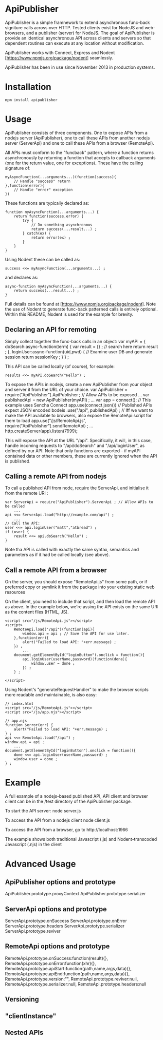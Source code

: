 ApiPublisher
============

ApiPublisher is a simple framnework to extend asynchronous func-back signiture calls across over HTTP. Tested clients exist for NodeJS and web-browsers, and a publisher (server) for NodeJS. The goal of ApiPublisher is provide an identical asynchronous API across clients and servers so that dependent routines can execute at any location without modification.

ApiPublisher works with Connect, Express and Nodent [https://www.npmjs.org/package/nodent] seamlessly.

ApiPublisher has been in use since November 2013 in production systems.

Installation
============

	npm install apipublisher

Usage
=====

ApiPublisher consists of three components. One to expose APIs from a nodejs server (ApiPublisher), one to call these APIs from another nodejs server (ServerApi) and one to call these APIs from a browser (RemoteApi).

All APIs must conform to the "funcback" pattern, where a function returns asynchronously by returning a function that accepts to callback arguments (one for the return value, one for exceptions). These have the calling signature of:

	myAsyncFunction(...arguments...)(function(success){
		// Handle "success" return
	},function(error){
		// Handle "error" exception
	})

These functions are typically declared as:

	function myAsyncFunction(...arguments...) {
		return function(success,error) {
			try {
				// Do something asynchronous
				return success(...result...) ;
			} catch(ex) {
				return error(ex) ;
			}
		}
	}

Using Nodent these can be called as:

	success <<= myAsyncFunction(...arguments...) ;

and declares as:

	async-function myAsyncFunction(...arguments...) {
		return success(...result...) ;
	}

Full details can be found at [https://www.npmjs.org/package/nodent]. Note the use of Nodent to generate func-back patterned calls is entirely optional. Within this README, Nodent is used for the example for brevity.

Declaring an API for remoting
-----------------------------

Simply collect together the func-back calls in an object:
	var myAPI = {
		doSearch:async-function(term) {
			var result = {} ; 
			// search here
			return result ;
		},
		loginUser:async-function(uid,pwd) {
			// Examine user DB and generate session
			return sessionKey ;
		}
	} ;

This API can be called locally (of course), for example:

	results <<= myAPI.doSearch("Hello") ;

To expose the APIs in nodejs, create a new ApiPublisher from your object and server it from the URL of your choice.
	var ApiPublisher = require("ApiPublisher").ApiPublisher ; // Allow APIs to be exposed
		...
	var publishedApi = new ApiPublisher(myAPI) ;
		...
	var app = connect();	// This example uses Sencha Connect
	app.use(connect.json())	// Published APIs expect JSON encoded bodeis
		.use("/api", publishedApi)  ;
// Iff we want to make the API available to browsers, also expose the RemoteApi script for them to load
	app.use("/js/RemoteApi.js", require("ApiPublisher").sendRemoteApi) ;
		...
	http.createServer(app).listen(7999);

This will expose the API at the URL "/api". Specifically, it will, in this case, handle incoming requests to "/api/doSearch" and "/api/loginUser", as defined by our API. Note that only functions are exported - if myAPI contained data or other members, these are currently ignored when the API is published.
		
Calling a remote API from nodejs
--------------------------------

To call a published API from node, require the ServerApi, and initialise it from the remote URI :

	var ServerApi = require("ApiPublisher").ServerApi ; // Allow APIs to be called
		...
	api <<= ServerApi.load("http://example.com/api") ;
		...
	// Call the API:
	user <<= api.loginUser("matt","atbread") ;
	if (user) {
		result <<= api.doSearch("Hello") ;
	}

Note tha API is called with exactly the same syntax, semantics and parameters as if it had be called locally (see above).

Call a remote API from a browser
--------------------------------

On the server, you should expose "RemoteApi.js" from some path, or if preferred copy or symlink it from the package into your existing static web resources

On the client, you need to include that script, and then load the remote API as above. In the example below, we're assing the API exists on the same URI as the content files (HTML, JS).

	<script src="/js/RemoteApi.js"></script>
	<script>
		RemoteApi.load("/api")(function(api){
			window.api = api ; // Save the API for use later.
		},function(err){
			alert("Failed to load API: "+err.message) ;
		}) ;
			...
		document.getElementById("loginButton").onclick = function(){
			api.loginUser(userName,password)(function(done){
				window.user = done ;
			}) ;
		} ;

	</script>

Using Nodent's "generateRequestHandler" to make the browser scripts more readable and maintainable, is also easy:
	
	// index.html
	<script src="/js/RemoteApi.js"></script>
	<script src="/js/app.njs"></script>

	// app.njs
	function $error(err) {
		alert("Failed to load API: "+err.message) ;
	} ;
	api <<= RemoteApi.load("/api") ;
	window.api = api ;
		...
	document.getElementById("loginButton").onclick = function(){
		done <<= api.loginUser(userName,password) ;
		window.user = done ;
	} ;

Example
========

A full example of a nodejs-based published API, API client and browser client can be in the /test directory of the ApiPublisher package. 

To start the API server:
	node server.js

To access the API from a nodejs client
	node client.js

To access the API from a browser, go to http://localhost:1966

The example shows both traditional Javascript (.js) and Nodent-transcoded Javascript (.njs) in the client

Advanced Usage
==============

ApiPublisher options and prototype
----------------------------------

ApiPublisher.prototype.proxyContext
ApiPublisher.prototype.serializer

ServerApi options and prototype
-------------------------------

ServerApi.prototype.onSuccess 
ServerApi.prototype.onError 
ServerApi.prototype.headers 
ServerApi.prototype.serializer 
ServerApi.prototype.reviver 

RemoteApi options and prototype
-------------------------------

RemoteApi.prototype.onSuccess:function(result){},
RemoteApi.prototype.onError:function(xhr){},
RemoteApi.prototype.apiStart:function(path,name,args,data){},
RemoteApi.prototype.apiEnd:function(path,name,args,data){},
RemoteApi.prototype.version:"",
RemoteApi.prototype.reviver:null,
RemoteApi.prototype.serializer:null,
RemoteApi.prototype.headers:null

Versioning
----------

"clientInstance"
----------------

Nested APIs
-----------


